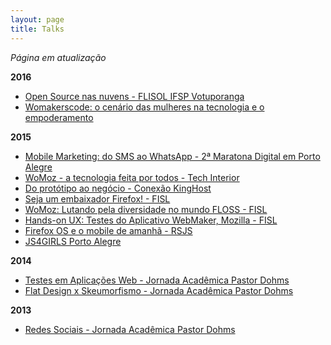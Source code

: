```yaml
---
layout: page
title: Talks
---
```


<em>Página em atualização</em>

<p><strong>2016</strong></p>
<ul>
<li><a href="http://pt.slideshare.net/cynthiazanoni/open-source-nas-nuvens-flisol-ifsp-votuporanga-60990424" target="_blank">Open Source nas nuvens - FLISOL IFSP Votuporanga
</a></li>
<li><a href="https://www.youtube.com/watch?v=LDqZW4TBtsE" target="_blank">
Womakerscode: o cenário das mulheres na tecnologia e o empoderamento
</a></li>


</ul>

<p><strong>2015</strong></p>
<ul>
<li><a href="http://pt.slideshare.net/cynthiazanoni/planejamento-em-mobile-marketing-do-sms-ao-whatsapp" target="_blank">Mobile Marketing: do SMS ao WhatsApp - 2ª Maratona Digital em Porto Alegre</a></li>
<li><a href="http://techinterior.com.br/2015/index.html" target="_blank">WoMoz - a tecnologia feita por todos - Tech Interior</a></li>
<li><a href="http://pt.slideshare.net/cynthiazanoni/do-prottipo-ao-negcio" target="_blank">Do protótipo ao negócio - Conexão KingHost</a></li>
<li><a href="http://pt.slideshare.net/cynthiazanoni/seja-um-embaixador-firefox" target="_blank">Seja um embaixador Firefox! - FISL</a></li>
<li><a href="http://softwarelivre.org/fisl16/transmissao-das-palestras-ao-vivo" target="_blank">WoMoz: Lutando pela diversidade no mundo FLOSS - FISL</a></li>
<li><a href="https://www.facebook.com/mozillabrasil/photos/a.325021597539931.69102.201846359857456/939819406060144/?type=3&theater" target="_blank">Hands-on UX: Testes do Aplicativo WebMaker, Mozilla - FISL</a></li>
<li><a href="http://cyz.github.io/talk/firefoxos-rsjs/" target="_blank">Firefox OS e o mobile de amanhã - RSJS</a></li>
<li><a href="http://pt.slideshare.net/cynthiazanoni/js4-girls-captulo-porto-alegre" target="_blank">JS4GIRLS Porto Alegre</a></li>
</ul>

<p><strong>2014</strong></p>
<ul>
<li><a href="http://pt.slideshare.net/cynthiazanoni/testes-em-aplicaes-web" target="_blank">Testes em Aplicações Web - Jornada Acadêmica Pastor Dohms</a></li>
<li><a href="https://docs.google.com/presentation/d/1rfhgmBgA1aZOk2n5BP_LzlukrL2VIcb9k9NtFpRcG70/edit?usp=sharing" target="_blank">Flat Design x Skeumorfismo - Jornada Acadêmica Pastor Dohms</a></li>

</ul>

<p><strong>2013</strong></p>
<ul>
<li><a href="https://docs.google.com/presentation/d/1K27Y91UNpIwn6brCR1vztcdEYPMvNf8EB5BIoA9P-Pw/edit?usp=sharing" target="_blank">Redes Sociais - Jornada Acadêmica Pastor Dohms</a></li>
</ul>
